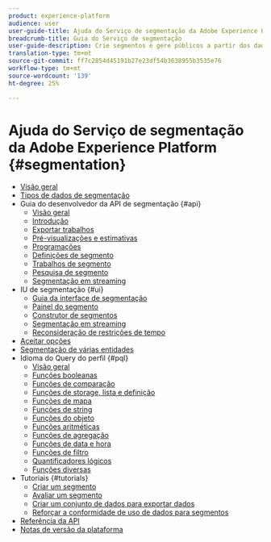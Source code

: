 ```yaml
---
product: experience-platform
audience: user
user-guide-title: Ajuda do Serviço de segmentação da Adobe Experience Platform
breadcrumb-title: Guia do Serviço de segmentação
user-guide-description: Crie segmentos e gere públicos a partir dos dados do Real-time Customer Profile.
translation-type: tm+mt
source-git-commit: ff7c2854d45191b27e23df54b3638955b3535e76
workflow-type: tm+mt
source-wordcount: '139'
ht-degree: 25%

---
```



# Ajuda do Serviço de segmentação da Adobe Experience Platform {#segmentation}

- [Visão geral](home.md)
- [Tipos de dados de segmentação](data-types.md)
- Guia do desenvolvedor da API de segmentação {#api}
   - [Visão geral](api/overview.md)
   - [Introdução](api/getting-started.md)
   - [Exportar trabalhos](api/export-jobs.md)
   - [Pré-visualizações e estimativas](api/previews-and-estimates.md)
   - [Programações](api/schedules.md)
   - [Definições de segmento](api/segment-definitions.md)
   - [Trabalhos de segmento](api/segment-jobs.md)
   - [Pesquisa de segmento](api/segment-search.md)
   - [Segmentação em streaming](api/streaming-segmentation.md)
- IU de segmentação {#ui}
   - [Guia da interface de segmentação](ui/overview.md)
   - [Painel do segmento](ui/segment-dashboard.md)
   - [Construtor de segmentos](ui/segment-builder.md)
   - [Segmentação em streaming](ui/streaming-segmentation.md)
   - [Reconsideração de restrições de tempo](ui/segment-refactoring.md)
- [Aceitar opções](honoring-opt-outs.md)
- [Segmentação de várias entidades](multi-entity-segmentation.md)
- Idioma do Query do perfil {#pql}
   - [Visão geral](pql/overview.md)
   - [Funções booleanas](pql/boolean-functions.md)
   - [Funções de comparação](pql/comparison-functions.md)
   - [Funções de storage, lista e definição](pql/array-functions.md)
   - [Funções de mapa](pql/map-functions.md)
   - [Funções de string](pql/string-functions.md)
   - [Funções do objeto](pql/object-functions.md)
   - [Funções aritméticas](pql/arithmetic-functions.md)
   - [Funções de agregação](pql/aggregation-functions.md)
   - [Funções de data e hora](pql/datetime-functions.md)
   - [Funções de filtro](pql/filter-functions.md)
   - [Quantificadores lógicos](pql/logical-quantifiers.md)
   - [Funções diversas](pql/misc-functions.md)
- Tutoriais {#tutorials}
   - [Criar um segmento](tutorials/create-a-segment.md)
   - [Avaliar um segmento](tutorials/evaluate-a-segment.md)
   - [Criar um conjunto de dados para exportar dados](tutorials/create-dataset-export-segment.md)
   - [Reforçar a conformidade de uso de dados para segmentos](tutorials/governance.md)
- [Referência da API](https://www.adobe.io/apis/experienceplatform/home/api-reference.html#!acpdr/swagger-specs/segmentation.yaml)
- [Notas de versão da plataforma](https://www.adobe.com/go/platform-release-notes-en)